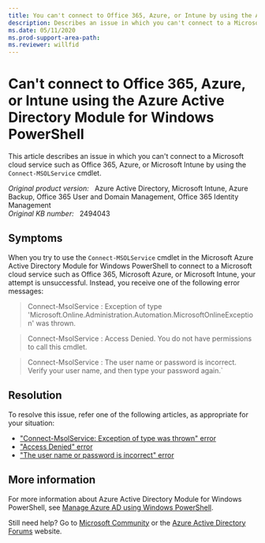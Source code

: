 ```yaml
---
title: You can't connect to Office 365, Azure, or Intune by using the Azure Active Directory Module for Windows PowerShell
description: Describes an issue in which you can't connect to a Microsoft cloud service such as Office 365, Azure, or Microsoft Intune by using the connect-MSOLService cmdlet. A resolution is provided.
ms.date: 05/11/2020
ms.prod-support-area-path: 
ms.reviewer: willfid
---
```

# Can't connect to Office 365, Azure, or Intune using the Azure Active Directory Module for Windows PowerShell

This article describes an issue in which you can't connect to a Microsoft cloud service such as Office 365, Azure, or Microsoft Intune by using the `Connect-MSOLService` cmdlet.

_Original product version:_ &nbsp; Azure Active Directory, Microsoft Intune, Azure Backup, Office 365 User and Domain Management, Office 365 Identity Management  
_Original KB number:_ &nbsp; 2494043

## Symptoms

When you try to use the `Connect-MSOLService` cmdlet in the Microsoft Azure Active Directory Module for Windows PowerShell to connect to a Microsoft cloud service such as Office 365, Microsoft Azure, or Microsoft Intune, your attempt is unsuccessful. Instead, you receive one of the following error messages:

> Connect-MsolService : Exception of type 'Microsoft.Online.Administration.Automation.MicrosoftOnlineException' was thrown.

> Connect-MsolService : Access Denied. You do not have permissions to call this cmdlet.
  
> Connect-MsolService : The user name or password is incorrect. Verify your user name, and then type your password again.`

## Resolution

To resolve this issue, refer one of the following articles, as appropriate for your situation:

- ["Connect-MsolService: Exception of type was thrown" error](https://support.microsoft.com/help/2887306)
- ["Access Denied" error](https://support.microsoft.com/help/2887685)
- ["The user name or password is incorrect" error](https://support.microsoft.com/help/2887705)

## More information

For more information about Azure Active Directory Module for Windows PowerShell, see [Manage Azure AD using Windows PowerShell](/previous-versions/azure/jj151815(v=azure.100)).

Still need help? Go to [Microsoft Community](https://answers.microsoft.com/) or the [Azure Active Directory Forums](https://social.msdn.microsoft.com/Forums/home) website.
